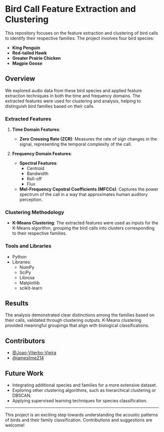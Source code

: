 # Bird Call Feature Extraction and Clustering

This repository focuses on the feature extraction and clustering of bird calls to identify their respective families. The project involves four bird species:

- **King Penguin**
- **Red-tailed Hawk**
- **Greater Prairie Chicken**
- **Magpie Goose**

## Overview

We explored audio data from these bird species and applied feature extraction techniques in both the time and frequency domains. The extracted features were used for clustering and analysis, helping to distinguish bird families based on their calls.

### Extracted Features

1. **Time Domain Features**:
   - **Zero Crossing Rate (ZCR)**: Measures the rate of sign changes in the signal, representing the temporal complexity of the call.

2. **Frequency Domain Features**:
   - **Spectral Features**:
     - Centroid
     - Bandwidth
     - Roll-off
     - Flux
   - **Mel-Frequency Cepstral Coefficients (MFCCs)**: Captures the power spectrum of the call in a way that approximates human auditory perception.

### Clustering Methodology

- **K-Means Clustering**:
  The extracted features were used as inputs for the K-Means algorithm, grouping the bird calls into clusters corresponding to their respective families.

### Tools and Libraries

- Python
- Libraries:
  - NumPy
  - SciPy
  - Librosa
  - Matplotlib
  - scikit-learn

## Results

The analysis demonstrated clear distinctions among the families based on their calls, validated through clustering outputs. K-Means clustering provided meaningful groupings that align with biological classifications.

## Contributors

- [@Joao-Viterbo-Vieira](https://github.com/Joao-Viterbo-Vieira)
- [@jameslime214](https://github.com/jameslime214)

## Future Work

- Integrating additional species and families for a more extensive dataset.
- Exploring other clustering algorithms, such as hierarchical clustering or DBSCAN.
- Applying supervised learning techniques for species classification.

---

This project is an exciting step towards understanding the acoustic patterns of birds and their family classification. Contributions and suggestions are welcome!
